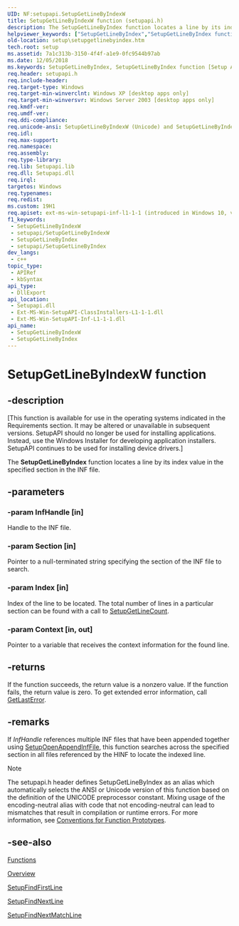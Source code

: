 ```yaml
---
UID: NF:setupapi.SetupGetLineByIndexW
title: SetupGetLineByIndexW function (setupapi.h)
description: The SetupGetLineByIndex function locates a line by its index value in the specified section in the INF file.
helpviewer_keywords: ["SetupGetLineByIndex","SetupGetLineByIndex function [Setup API]","SetupGetLineByIndexA","SetupGetLineByIndexW","_setupapi_setupgetlinebyindex","setup.setupgetlinebyindex","setupapi/SetupGetLineByIndex","setupapi/SetupGetLineByIndexA","setupapi/SetupGetLineByIndexW"]
old-location: setup\setupgetlinebyindex.htm
tech.root: setup
ms.assetid: 7a1c313b-3150-4f4f-a1e9-0fc9544b97ab
ms.date: 12/05/2018
ms.keywords: SetupGetLineByIndex, SetupGetLineByIndex function [Setup API], SetupGetLineByIndexA, SetupGetLineByIndexW, _setupapi_setupgetlinebyindex, setup.setupgetlinebyindex, setupapi/SetupGetLineByIndex, setupapi/SetupGetLineByIndexA, setupapi/SetupGetLineByIndexW
req.header: setupapi.h
req.include-header: 
req.target-type: Windows
req.target-min-winverclnt: Windows XP [desktop apps only]
req.target-min-winversvr: Windows Server 2003 [desktop apps only]
req.kmdf-ver: 
req.umdf-ver: 
req.ddi-compliance: 
req.unicode-ansi: SetupGetLineByIndexW (Unicode) and SetupGetLineByIndexA (ANSI)
req.idl: 
req.max-support: 
req.namespace: 
req.assembly: 
req.type-library: 
req.lib: Setupapi.lib
req.dll: Setupapi.dll
req.irql: 
targetos: Windows
req.typenames: 
req.redist: 
ms.custom: 19H1
req.apiset: ext-ms-win-setupapi-inf-l1-1-1 (introduced in Windows 10, version 10.0.14393)
f1_keywords:
 - SetupGetLineByIndexW
 - setupapi/SetupGetLineByIndexW
 - SetupGetLineByIndex
 - setupapi/SetupGetLineByIndex
dev_langs:
 - c++
topic_type:
 - APIRef
 - kbSyntax
api_type:
 - DllExport
api_location:
 - Setupapi.dll
 - Ext-MS-Win-SetupAPI-ClassInstallers-L1-1-1.dll
 - Ext-MS-Win-SetupAPI-Inf-L1-1-1.dll
api_name:
 - SetupGetLineByIndexW
 - SetupGetLineByIndex
---
```


# SetupGetLineByIndexW function


## -description

<p class="CCE_Message">[This function is available for use in the operating systems indicated in the 
    Requirements section. It may be altered or unavailable in subsequent versions. SetupAPI should no longer be used 
    for installing applications. Instead, use the Windows Installer for developing application installers. SetupAPI 
    continues to be used for installing device drivers.]

The <b>SetupGetLineByIndex</b> function locates a line by its index value in the 
    specified section in the INF file.

## -parameters

### -param InfHandle [in]

Handle to the INF file.

### -param Section [in]

Pointer to a null-terminated string specifying the section of the INF file to search.

### -param Index [in]

Index of the line to be located. The total number of lines in a particular section can be found with a 
      call to <a href="/windows/desktop/api/setupapi/nf-setupapi-setupgetlinecounta">SetupGetLineCount</a>.

### -param Context [in, out]

Pointer to a variable that receives the context information for the found line.

## -returns

If the function succeeds, the return value is a nonzero value. If the function fails, the return value is 
       zero. To get extended error information, call 
       <a href="/windows/desktop/api/errhandlingapi/nf-errhandlingapi-getlasterror">GetLastError</a>.

## -remarks

If <i>InfHandle</i> references multiple INF files that have been appended together using 
    <a href="/windows/desktop/api/setupapi/nf-setupapi-setupopenappendinffilea">SetupOpenAppendInfFile</a>, this function 
    searches across the specified section in all files referenced by the HINF to locate the indexed line.





> [!NOTE]
> The setupapi.h header defines SetupGetLineByIndex as an alias which automatically selects the ANSI or Unicode version of this function based on the definition of the UNICODE preprocessor constant. Mixing usage of the encoding-neutral alias with code that not encoding-neutral can lead to mismatches that result in compilation or runtime errors. For more information, see [Conventions for Function Prototypes](/windows/win32/intl/conventions-for-function-prototypes).

## -see-also

<a href="/windows/desktop/SetupApi/functions">Functions</a>



<a href="/windows/desktop/SetupApi/overview">Overview</a>



<a href="/windows/desktop/api/setupapi/nf-setupapi-setupfindfirstlinea">SetupFindFirstLine</a>



<a href="/windows/desktop/api/setupapi/nf-setupapi-setupfindnextline">SetupFindNextLine</a>



<a href="/windows/desktop/api/setupapi/nf-setupapi-setupfindnextmatchlinea">SetupFindNextMatchLine</a>


